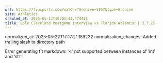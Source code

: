 ```yaml
---
url: https://fiusports.com/watch/?Archive=5967&type=Archive
site: Athletics
crawled_at: 2025-05-13T10:04:43.474418
title: Cole Cleveland Postgame Interview vs Florida Atlantic | 3.7.25 - Powered by SIDEARM Showcase - FIU Athletics
---
```

normalized_at: 2025-05-22T17:17:21.189232
normalization_changes: Added trailing slash to directory path

Error generating fit markdown: '<' not supported between instances of 'int' and 'str'